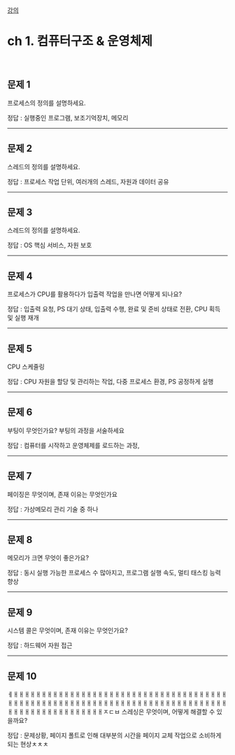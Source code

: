 [강의](https://fastcampus.co.kr/courses/218647/clips/)

# ch 1. 컴퓨터구조 & 운영체제

<br>

## 문제 1

프로세스의 정의를 설명하세요.

정답 : 실행중인 프로그램, 보조기억장치, 메모리

---

## 문제 2

스레드의 정의를 설명하세요.

정답 : 프로세스 작업 단위, 여러개의 스레드, 자원과 데이터 공유

---

## 문제 3

스레드의 정의를 설명하세요.

정답 : OS 핵심 서비스, 자원 보호

---

## 문제 4

프로세스가 CPU를 활용하다가 입출력 작업을 만나면 어떻게 되나요?

정답 : 입출력 요청, PS 대기 상태, 입출력 수행, 완료 및 준비 상태로 전환, CPU 획득 및 실행 재개

---

## 문제 5

CPU 스케줄링

정답 : CPU 자원을 할당 및 관리하는 작업, 다중 프로세스 환경, PS 공정하게 실행

---

## 문제 6

부팅이 무엇인가요? 부팅의 과정을 서술하세요

정답 : 컴퓨터를 시작하고 운영체제를 로드하는 과정,

---

## 문제 7

페이징은 무엇이며, 존재 이유는 무엇인가요

정답 : 가상메모리 관리 기술 중 하나

---

## 문제 8

메모리가 크면 무엇이 좋은가요?

정답 : 동시 실행 가능한 프로세스 수 많아지고, 프로그램 실행 속도, 멀티 태스킹 능력 향상

---

## 문제 9

시스템 콜은 무엇이며, 존재 이유는 무엇인가요?

정답 : 하드웨어 자원 접근

---

## 문제 10
ㅔㅐㅐㅐㅐㅐㅐㅐㅐㅐㅐㅐㅐㅐㅐㅐㅐㅐㅐㅐㅐㅐㅐㅐㅐㅐㅐㅐㅐㅐㅐㅐㅐㅐㅐㅐㅐㅐㅐㅐㅐㅐㅐㅐㅐㅐㅐㅐㅐㅐㅐㅐㅐㅐㅐㅐㅐㅐㅐㅐㅐㅐㅐㅐㅐㅐㅐㅐㅐㅐㅐㅐㅐㅐㅐㅐㅐㅐㅐㅐㅐㅐㅐㅐㅐㅐㅐㅐㅐㅐㅐㅐㅐㅐㅐㅈㄷㅂ
스레싱은 무엇이며, 어떻게 해결할 수 있을까요?

정답 : 문제상황, 페이지 폴트로 인해 대부분의 시간을 페이지 교체 작업으로 소비하게 되는 현상ㅊㅊㅊ

